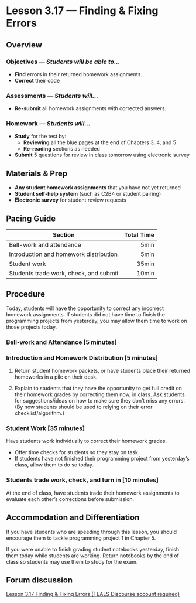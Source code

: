 Lesson 3.17 — Finding & Fixing Errors
====================================================================================================

Overview
--------
### Objectives — _Students will be able to…_
- **Find** errors in their returned homework assignments.
- **Correct** their code

### Assessments — _Students will…_
- **Re-submit** all homework assignments with corrected answers.

### Homework — _Students will…_
- **Study** for the test by:
  - **Reviewing** all the blue pages at the end of Chapters 3, 4, and 5
  - **Re-reading** sections as needed
- **Submit** 5 questions for review in class tomorrow using electronic survey


Materials & Prep
----------------
- **Any student homework assignments** that you have not yet returned
- **Student self-help system** (such as C2B4 or student pairing)
- **Electronic survey** for student review requests


Pacing Guide
------------
| Section                                | Total Time |
|----------------------------------------|-----------:|
| Bell-work and attendance               |       5min |
| Introduction and homework distribution |       5min |
| Student work                           |      35min |
| Students trade work, check, and submit |      10min |


Procedure
---------
Today, students will have the opportunity to correct any incorrect homework assignments. If students
did not have time to finish the programming projects from yesterday, you may allow them time to work
on those projects today.

### Bell-work and Attendance \[5 minutes\]

### Introduction and Homework Distribution \[5 minutes\]
1. Return student homework packets, or have students place their returned homeworks in a pile on
   their desk.

2. Explain to students that they have the opportunity to get full credit on their homework grades by
   correcting them now, in class. Ask students for suggestions/ideas on how to make sure they don’t
   miss any errors. (By now students should be used to relying on their error checklist/algorithm.)

### Student Work \[35 minutes\]
Have students work individually to correct their homework grades.
- Offer time checks for students so they stay on task.
- If students have not finished their programming project from yesterday’s class, allow them to do
  so today.

### Students trade work, check, and turn in \[10 minutes\]
At the end of class, have students trade their homework assignments to evaluate each other’s
corrections before submission.


Accommodation and Differentiation
---------------------------------
If you have students who are speeding through this lesson, you should encourage them to tackle
programming project 1 in Chapter 5.

If you were unable to finish grading student notebooks yesterday, finish them today while students
are working. Return notebooks by the end of class so students may use them to study for the exam.


Forum discussion
----------------
[Lesson 3.17 Finding & Fixing Errors (TEALS Discourse account required)](http://forums.tealsk12.org/c/unit-3/3-17-finding-fixing-errors)
